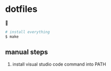 # dotfiles

:information_desk_person:

```bash
# install everything
$ make

```

## manual steps
1. install visual studio code command into PATH
